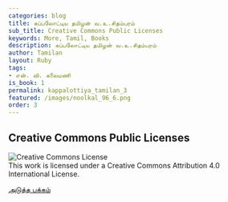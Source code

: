```yaml
---
categories: blog
title: கப்பலோட்டிய தமிழன் வ.உ.சிதம்பரம்
sub_title: Creative Commons Public Licenses
keywords: More, Tamil, Books
description: கப்பலோட்டிய தமிழன் வ.உ.சிதம்பரம்
author: Tamilan
layout: Ruby
tags:
- என். வி. கலைமணி
is_book: 1
permalink: kappalottiya_tamilan_3
featured: /images/noolkal_96_6.png
order: 3
---
```



## Creative Commons Public Licenses

![Creative Commons License](https://i.creativecommons.org/l/by/4.0/88x31.png)  
This work is licensed under a Creative Commons Attribution 4.0 International License.

[அடுத்த பக்கம்](kappalottiya_tamilan_4)